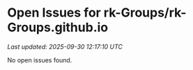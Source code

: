 # Open Issues for rk-Groups/rk-Groups.github.io

*Last updated: 2025-09-30 12:17:10 UTC*

No open issues found.
